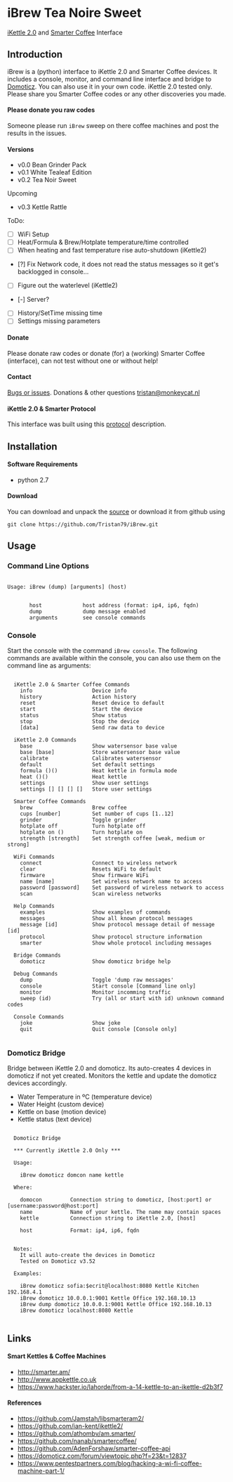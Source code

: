 # iBrew Tea Noire Sweet
[iKettle 2.0](http://smarter.am/ikettle) and [Smarter Coffee](http://smarter.am/coffee) Interface

## Introduction
iBrew is a (python) interface to iKettle 2.0 and Smarter Coffee devices. It includes a console, monitor, and command line interface and bridge to [Domoticz](http://domoticz.com). You can also use it in your own code. iKettle 2.0 tested only. Please share you Smarter Coffee codes or any other discoveries you made.

#### Please donate you raw codes
Someone please run ```iBrew``` sweep on there coffee machines and post the results in the issues.

#### Versions
 * v0.0 Bean Grinder Pack
 * v0.1 White Tealeaf Edition
 * v0.2 Tea Noir Sweet
 
Upcoming
 
 * v0.3 Kettle Rattle
 
 ToDo:
 - [ ] WiFi Setup
 - [ ] Heat/Formula & Brew/Hotplate temperature/time controlled
 - [ ] When heating and fast temperature rise auto-shutdown (iKettle2)
 - [?] Fix Network code, it does not read the status messages so it get's backlogged in console...
 - [ ] Figure out the waterlevel (iKettle2)
 - [-] Server?
 - [ ] History/SetTime missing time
 - [ ] Settings missing parameters
 
#### Donate
Please donate raw codes or donate (for) a (working) Smarter Coffee (interface), can not test without one or without help!

#### Contact
[Bugs or issues](https://github.com/Tristan79/iBrew/issues). Donations & other questions <tristan@monkeycat.nl>

#### iKettle 2.0 & Smarter Protocol
This interface was built using this [protocol](https://github.com/Tristan79/iBrew/blob/master/smarter.txt) description.

## Installation

#### Software Requirements 
* python 2.7

#### Download
You can download and unpack the [source](https://github.com/Tristan79/iBrew/archive/master.zip) or
 download it from github using
```
git clone https://github.com/Tristan79/iBrew.git
```

## Usage

### Command Line Options
 
```

Usage: iBrew (dump) [arguments] (host)


       host             host address (format: ip4, ip6, fqdn)
       dump             dump message enabled
       arguments        see console commands
```

### Console
Start the console with the command `iBrew console`. The following commands are available within the console,
you can also use them on the command line as arguments:

```
 
  iKettle 2.0 & Smarter Coffee Commands
    info                   Device info
    history                Action history
    reset                  Reset device to default
    start                  Start the device
    status                 Show status
    stop                   Stop the device
    [data]                 Send raw data to device

  iKettle 2.0 Commands
    base                   Show watersensor base value
    base [base]            Store watersensor base value
    calibrate              Calibrates watersensor
    default                Set default settings
    formula ()()           Heat kettle in formula mode
    heat ()()              Heat kettle
    settings               Show user settings
    settings [] [] [] []   Store user settings

  Smarter Coffee Commands
    brew                   Brew coffee
    cups [number]          Set number of cups [1..12]
    grinder                Toggle grinder
    hotplate off           Turn hotplate off
    hotplate on ()         Turn hotplate on
    strength [strength]    Set strength coffee [weak, medium or strong]

  WiFi Commands
    connect                Connect to wireless network
    clear                  Resets WiFi to default
    firmware               Show firmware WiFi
    name [name]            Set wireless network name to access
    password [password]    Set password of wireless network to access
    scan                   Scan wireless networks

  Help Commands
    examples               Show examples of commands
    messages               Show all known protocol messages
    message [id]           Show protocol message detail of message [id]
    protocol               Show protocol structure information
    smarter                Show whole protocol including messages

  Bridge Commands
    domoticz               Show domoticz bridge help

  Debug Commands
    dump                   Toggle 'dump raw messages'
    console                Start console [Command line only]
    monitor                Monitor incomming traffic
    sweep (id)             Try (all or start with id) unknown command codes

  Console Commands
    joke                   Show joke
    quit                   Quit console [Console only]


```


### Domoticz Bridge
Bridge between iKettle 2.0 and domoticz. Its auto-creates 4 devices in domoticz if not yet created. Monitors the kettle and update the domoticz devices accordingly.
  
  *  Water Temperature in ºC (temperature device)
  *  Water Height (custom device)      
  *  Kettle on base (motion device)      
  *  Kettle status (text device)        


```

  Domoticz Bridge

  *** Currently iKettle 2.0 Only ***

  Usage:

    iBrew domoticz domcon name kettle

  Where:
  
    domocon         Connection string to domoticz, [host:port] or [username:password@host:port]
    name            Name of your kettle. The name may contain spaces
    kettle          Connection string to iKettle 2.0, [host]
    
    host            Format: ip4, ip6, fqdn
    

  Notes:
    It will auto-create the devices in Domoticz
    Tested on Domoticz v3.52
  
  Examples:
  
    iBrew domoticz sofia:$ecrit@localhost:8080 Kettle Kitchen 192.168.4.1
    iBrew domoticz 10.0.0.1:9001 Kettle Office 192.168.10.13
    iBrew dump domoticz 10.0.0.1:9001 Kettle Office 192.168.10.13
    iBrew domoticz localhost:8080 Kettle 
  
```              


## Links

#### Smart Kettles & Coffee Machines
  *    http://smarter.am/
  *    http://www.appkettle.co.uk
  *    https://www.hackster.io/lahorde/from-a-14-kettle-to-an-ikettle-d2b3f7
      
#### References
  *    https://github.com/Jamstah/libsmarteram2/
  *    https://github.com/ian-kent/ikettle2/
  *    https://github.com/athombv/am.smarter/
  *    https://github.com/nanab/smartercoffee/
  *    https://github.com/AdenForshaw/smarter-coffee-api
  *    https://domoticz.com/forum/viewtopic.php?f=23&t=12837
  *    https://www.pentestpartners.com/blog/hacking-a-wi-fi-coffee-machine-part-1/
